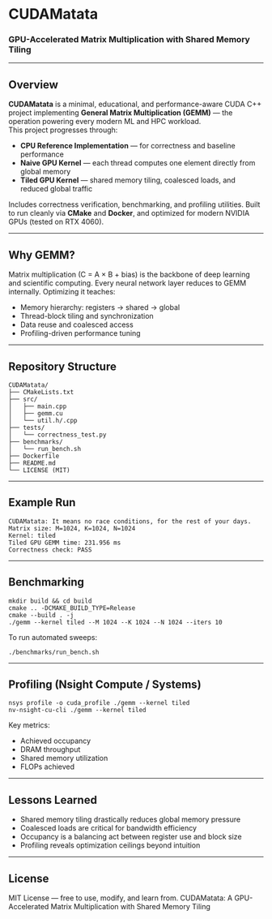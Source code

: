 # CUDAMatata

### GPU-Accelerated Matrix Multiplication with Shared Memory Tiling
---

## Overview
**CUDAMatata** is a minimal, educational, and performance-aware CUDA C++ project implementing **General Matrix Multiplication (GEMM)** — the operation powering every modern ML and HPC workload.  
This project progresses through:
- **CPU Reference Implementation** — for correctness and baseline performance
- **Naive GPU Kernel** — each thread computes one element directly from global memory
- **Tiled GPU Kernel** — shared memory tiling, coalesced loads, and reduced global traffic

Includes correctness verification, benchmarking, and profiling utilities. Built to run cleanly via **CMake** and **Docker**, and optimized for modern NVIDIA GPUs (tested on RTX 4060).

---

## Why GEMM?
Matrix multiplication (C = A × B + bias) is the backbone of deep learning and scientific computing. Every neural network layer reduces to GEMM internally. Optimizing it teaches:
- Memory hierarchy: registers → shared → global
- Thread-block tiling and synchronization
- Data reuse and coalesced access
- Profiling-driven performance tuning

---

## Repository Structure
```
CUDAMatata/
├── CMakeLists.txt
├── src/
│   ├── main.cpp
│   ├── gemm.cu
│   └── util.h/.cpp
├── tests/
│   └── correctness_test.py
├── benchmarks/
│   └── run_bench.sh
├── Dockerfile
├── README.md
└── LICENSE (MIT)
```

---

## Example Run
```
CUDAMatata: It means no race conditions, for the rest of your days.
Matrix size: M=1024, K=1024, N=1024
Kernel: tiled
Tiled GPU GEMM time: 231.956 ms
Correctness check: PASS
```

---

## Benchmarking
```
mkdir build && cd build
cmake .. -DCMAKE_BUILD_TYPE=Release
cmake --build . -j
./gemm --kernel tiled --M 1024 --K 1024 --N 1024 --iters 10
```

To run automated sweeps:
```
./benchmarks/run_bench.sh
```

---

## Profiling (Nsight Compute / Systems)
```
nsys profile -o cuda_profile ./gemm --kernel tiled
nv-nsight-cu-cli ./gemm --kernel tiled
```
Key metrics:
- Achieved occupancy
- DRAM throughput
- Shared memory utilization
- FLOPs achieved

---

## Lessons Learned
- Shared memory tiling drastically reduces global memory pressure
- Coalesced loads are critical for bandwidth efficiency
- Occupancy is a balancing act between register use and block size
- Profiling reveals optimization ceilings beyond intuition

---

## License
MIT License — free to use, modify, and learn from.
CUDAMatata: A GPU-Accelerated Matrix Multiplication with Shared Memory Tiling
